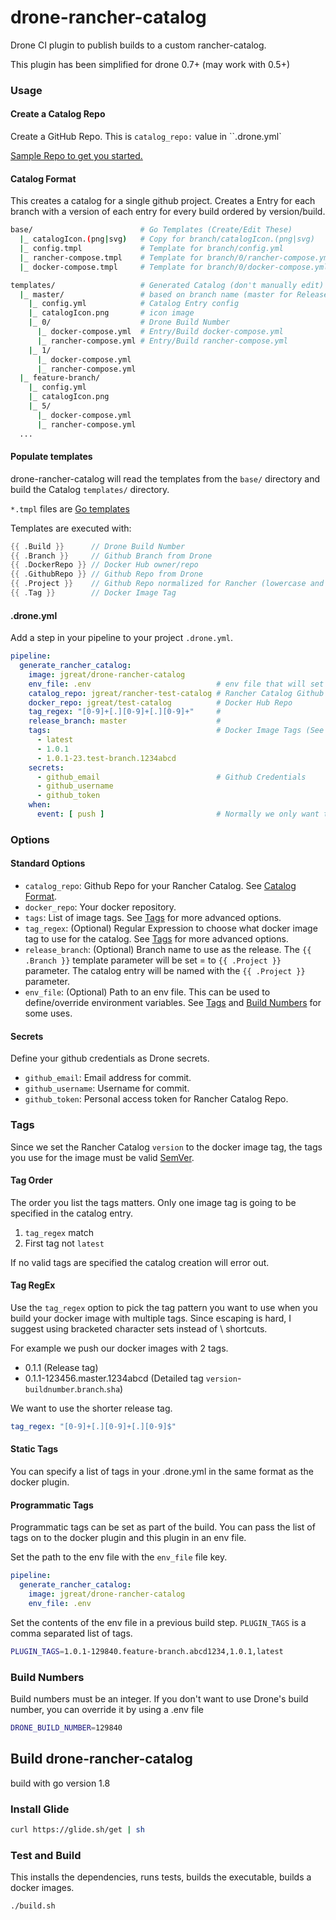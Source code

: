 # drone-rancher-catalog

Drone CI plugin to publish builds to a custom rancher-catalog.

This plugin has been simplified for drone 0.7+ (may work with 0.5+)

### Usage

#### Create a Catalog Repo

Create a GitHub Repo. This is `catalog_repo:` value in ``.drone.yml`

[Sample Repo to get you started.](https://github.com/jgreat/drone-rancher-catalog-base)

#### Catalog Format

This creates a catalog for a single github project. Creates a Entry for each branch with a version of each entry for every build ordered by version/build.

```bash
base/                        # Go Templates (Create/Edit These)
  |_ catalogIcon.(png|svg)   # Copy for branch/catalogIcon.(png|svg)
  |_ config.tmpl             # Template for branch/config.yml
  |_ rancher-compose.tmpl    # Template for branch/0/rancher-compose.yml
  |_ docker-compose.tmpl     # Template for branch/0/docker-compose.yml

templates/                   # Generated Catalog (don't manually edit)
  |_ master/                 # based on branch name (master for Release Tag)
    |_ config.yml            # Catalog Entry config
    |_ catalogIcon.png       # icon image
    |_ 0/                    # Drone Build Number
      |_ docker-compose.yml  # Entry/Build docker-compose.yml
      |_ rancher-compose.yml # Entry/Build rancher-compose.yml
    |_ 1/
      |_ docker-compose.yml
      |_ rancher-compose.yml
  |_ feature-branch/
    |_ config.yml
    |_ catalogIcon.png
    |_ 5/
      |_ docker-compose.yml
      |_ rancher-compose.yml
  ...
```

#### Populate templates

drone-rancher-catalog will read the templates from the `base/` directory and build the Catalog `templates/` directory.

`*.tmpl` files are [Go templates](https://golang.org/pkg/text/template/)

Templates are executed with:

```go
{{ .Build }}      // Drone Build Number
{{ .Branch }}     // Github Branch from Drone
{{ .DockerRepo }} // Docker Hub owner/repo
{{ .GithubRepo }} // Github Repo from Drone
{{ .Project }}    // Github Repo normalized for Rancher (lowercase and replace [_\.\s] with -)
{{ .Tag }}        // Docker Image Tag
```

#### .drone.yml

Add a step in your pipeline to your project `.drone.yml`.

```yaml
pipeline:
  generate_rancher_catalog:
    image: jgreat/drone-rancher-catalog
    env_file: .env                            # env file that will set environment variables for the build.
    catalog_repo: jgreat/rancher-test-catalog # Rancher Catalog Github Repo
    docker_repo: jgreat/test-catalog          # Docker Hub Repo
    tag_regex: "[0-9]+[.][0-9]+[.][0-9]+"     # 
    release_branch: master                    # 
    tags:                                     # Docker Image Tags (See Tags for more info)
      - latest
      - 1.0.1
      - 1.0.1-23.test-branch.1234abcd
    secrets:
      - github_email                          # Github Credentials
      - github_username
      - github_token
    when:
      event: [ push ]                         # Normally we only want to publish on a push

```

### Options

#### Standard Options

* `catalog_repo`: Github Repo for your Rancher Catalog. See [Catalog Format](#catalog-format).
* `docker_repo`: Your docker repository.
* `tags`: List of image tags. See [Tags](#tags) for more advanced options.
* `tag_regex`: (Optional) Regular Expression to choose what docker image tag to use for the catalog. See [Tags](#tags) for more advanced options.
* `release_branch`: (Optional) Branch name to use as the release. The `{{ .Branch }}` template parameter will be set = to `{{ .Project }}` parameter. The catalog entry will be named with the `{{ .Project }}` parameter.
* `env_file`: (Optional) Path to an env file. This can be used to define/override environment variables. See [Tags](#tags) and [Build Numbers](#build-numbers) for some uses.

#### Secrets

Define your github credentials as Drone secrets.

* `github_email`: Email address for commit.
* `github_username`: Username for commit.
* `github_token`: Personal access token for Rancher Catalog Repo.

### Tags

Since we set the Rancher Catalog `version` to the docker image tag, the tags you use for the image must be valid [SemVer](http://semver.org/).

#### Tag Order

The order you list the tags matters. Only one image tag is going to be specified in the catalog entry.

1. `tag_regex` match
1. First tag not `latest`

If no valid tags are specified the catalog creation will error out.

#### Tag RegEx

Use the `tag_regex` option to pick the tag pattern you want to use when you build your docker image with multiple tags. Since escaping is hard, I suggest using bracketed character sets instead of \ shortcuts.

For example we push our docker images with 2 tags.

* 0.1.1  (Release tag)
* 0.1.1-123456.master.1234abcd (Detailed tag `version`-`buildnumber`.`branch`.`sha`)

We want to use the shorter release tag.

```yaml
tag_regex: "[0-9]+[.][0-9]+[.][0-9]$"
```

#### Static Tags

You can specify a list of tags in your .drone.yml in the same format as the docker plugin.

#### Programmatic Tags

Programmatic tags can be set as part of the build. You can pass the list of tags on to the docker plugin and this plugin in an env file.  

Set the path to the env file with the `env_file` file key.

```yaml
pipeline:
  generate_rancher_catalog:
    image: jgreat/drone-rancher-catalog
    env_file: .env
```

Set the contents of the env file in a previous build step. `PLUGIN_TAGS` is a comma separated list of tags.

```bash
PLUGIN_TAGS=1.0.1-129840.feature-branch.abcd1234,1.0.1,latest
```

### Build Numbers

Build numbers must be an integer. If you don't want to use Drone's build number, you can override it by using a .env file

```bash
DRONE_BUILD_NUMBER=129840
```

## Build drone-rancher-catalog

build with go version 1.8

### Install Glide

```bash
curl https://glide.sh/get | sh
```

### Test and Build

This installs the dependencies, runs tests, builds the executable, builds a docker images.

```bash
./build.sh
```